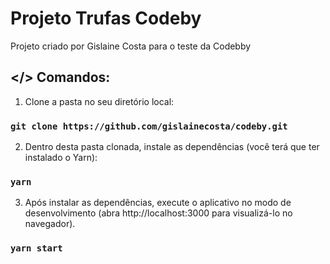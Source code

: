 # Projeto Trufas Codeby

Projeto criado por Gislaine Costa para o teste da Codebby

## </> Comandos:

1) Clone a pasta no seu diretório local: 

### `git clone https://github.com/gislainecosta/codeby.git`

2) Dentro desta pasta clonada, instale as dependências (você terá que ter instalado o Yarn):

### `yarn`

3) Após instalar as dependências, execute o aplicativo no modo de desenvolvimento (abra http://localhost:3000 para visualizá-lo no navegador). 

### `yarn start`
